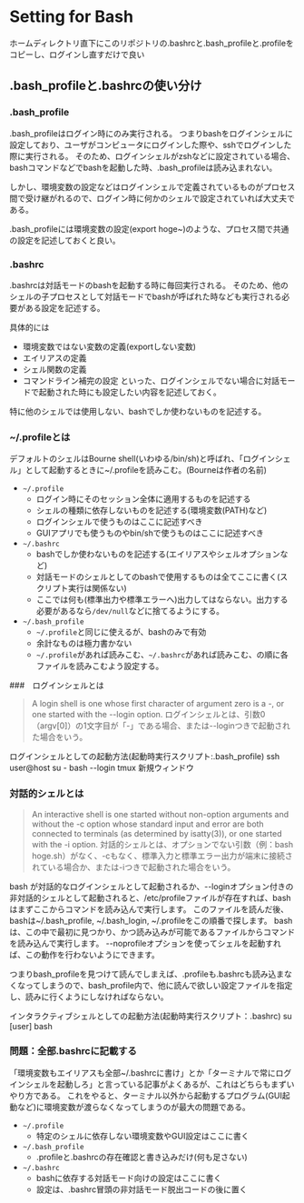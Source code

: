 # Setting for Bash
ホームディレクトリ直下にこのリポジトリの.bashrcと.bash_profileと.profileをコピーし、ログインし直すだけで良い

## .bash_profileと.bashrcの使い分け
### .bash_profile
.bash_profileはログイン時にのみ実行される。
つまりbashをログインシェルに設定しており、ユーザがコンピュータにログインした際や、sshでログインした際に実行される。
そのため、ログインシェルがzshなどに設定されている場合、bashコマンドなどでbashを起動した時、.bash_profileは読み込まれない。

しかし、環境変数の設定などはログインシェルで定義されているものがプロセス間で受け継がれるので、ログイン時に何かのシェルで設定されていれば大丈夫である。

.bash_profileには環境変数の設定(export hoge~)のような、プロセス間で共通の設定を記述しておくと良い。

### .bashrc
.bashrcは対話モードのbashを起動する時に毎回実行される。
そのため、他のシェルの子プロセスとして対話モードでbashが呼ばれた時なども実行される必要がある設定を記述する。

具体的には
 - 環境変数ではない変数の定義(exportしない変数)
 - エイリアスの定義
 - シェル関数の定義
 - コマンドライン補完の設定
といった、ログインシェルでない場合に対話モードで起動された時にも設定したい内容を記述しておく。

特に他のシェルでは使用しない、bashでしか使わないものを記述する。

### ~/.profileとは
デフォルトのシェルはBourne shell(いわゆる/bin/sh)と呼ばれ、「ログインシェル」として起動するときに~/.profileを読みこむ。(Bourneは作者の名前)

 - ```~/.profile```
     - ログイン時にそのセッション全体に適用するものを記述する
     - シェルの種類に依存しないものを記述する(環境変数(PATH)など)
     - ログインシェルで使うものはここに記述すべき
     - GUIアプリでも使うものやbin/shで使うものはここに記述すべき
 - ```~/.bashrc```
     - bashでしか使わないものを記述する(エイリアスやシェルオプションなど)
     - 対話モードのシェルとしてのbashで使用するものは全てここに書く(スクリプト実行は関係ない)
     - ここでは何も(標準出力や標準エラーへ)出力してはならない。出力する必要があるなら```/dev/null```などに捨てるようにする。
 - ```~/.bash_profile```
     - ```~/.profile```と同じに使えるが、bashのみで有効
     - 余計なものは極力書かない
     - ```~/.profile```があれば読みこむ、```~/.bashrc```があれば読みこむ、の順に各ファイルを読みこむよう設定する。

###　ログインシェルとは
 > A login shell is one whose first character of argument zero is a -, or one started with the --login option.
 > ログインシェルとは、引数0（argv[0]）の1文字目が「-」である場合、または--loginつきで起動された場合をいう。

ログインシェルとしての起動方法(起動時実行スクリプト:.bash_profile)
ssh user@host
su -
bash --login
tmux 新規ウィンドウ

### 対話的シェルとは
 > An interactive shell is one started without non-option arguments and without the -c option whose standard input and error are both connected to
 > terminals (as determined by isatty(3)), or one started with the -i option.
 > 対話的シェルとは、オプションでない引数（例：bash hoge.sh）がなく、-cもなく、標準入力と標準エラー出力が端末に接続されている場合か、または-iつきで起動された場合をいう。

bash が対話的なログインシェルとして起動されるか、--loginオプション付きの非対話的シェルとして起動されると、/etc/profileファイルが存在すれば、bashはまずここからコマンドを読み込んで実行します。
このファイルを読んだ後、 bashは~/.bash_profile, ~/.bash_login, ~/.profileをこの順番で探します。
bashは、この中で最初に見つかり、かつ読み込みが可能であるファイルからコマンドを読み込んで実行します。
--noprofileオプションを使ってシェルを起動すれば、この動作を行わないようにできます。

つまりbash_profileを見つけて読んでしまえば、.profileも.bashrcも読み込まなくなってしまうので、bash_profile内で、他に読んで欲しい設定ファイルを指定し、読みに行くようにしなければならない。

インタラクティブシェルとしての起動方法(起動時実行スクリプト：.bashrc)
su [user]
bash

### 問題：全部.bashrcに記載する
「環境変数もエイリアスも全部~/.bashrcに書け」とか「ターミナルで常にログインシェルを起動しろ」と言っている記事がよくあるが、これはどちらもまずいやり方である。
これをやると、ターミナル以外から起動するプログラム(GUI起動など)に環境変数が渡らなくなってしまうのが最大の問題である。


 - ```~/.profile```
     - 特定のシェルに依存しない環境変数やGUI設定はここに書く
 - ```~/.bash_profile```
     - .profileと.bashrcの存在確認と書き込みだけ(何も足さない)
 - ```~/.bashrc```
     - bashに依存する対話モード向けの設定はここに書く
     - 設定は、.bashrc冒頭の非対話モード脱出コードの後に置く

